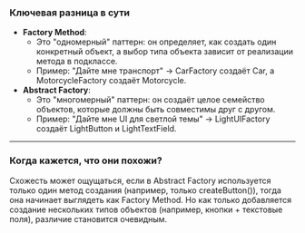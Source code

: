 ### Ключевая разница в сути

- **Factory Method**:
    - Это "одномерный" паттерн: он определяет, как создать один конкретный объект, а выбор типа объекта зависит от реализации метода в подклассе.
    - Пример: "Дайте мне транспорт" → CarFactory создаёт Car, а MotorcycleFactory создаёт Motorcycle.
- **Abstract Factory**:
    - Это "многомерный" паттерн: он создаёт целое семейство объектов, которые должны быть совместимы друг с другом.
    - Пример: "Дайте мне UI для светлой темы" → LightUIFactory создаёт LightButton и LightTextField.

---

### Когда кажется, что они похожи?

Схожесть может ощущаться, если в Abstract Factory используется только один метод создания (например, только createButton()), тогда она начинает выглядеть как Factory Method. Но как только добавляется создание нескольких типов объектов (например, кнопки + текстовые поля), различие становится очевидным.